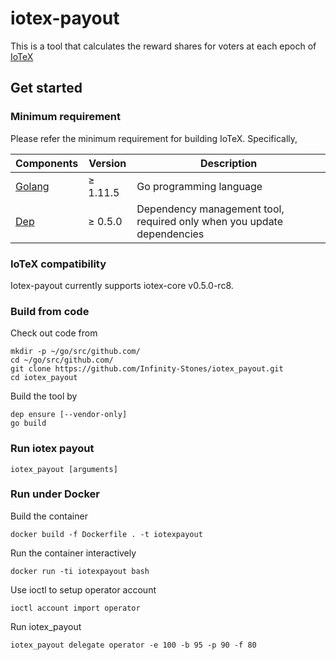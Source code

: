 # iotex-payout

This is a tool that calculates the reward shares for voters at each epoch of
[IoTeX](https://github.com/iotexproject)

## Get started

### Minimum requirement

Please refer the minimum requirement for building IoTeX. Specifically,

| Components | Version | Description |
|----------|-------------|-------------|
| [Golang](https://golang.org) | &ge; 1.11.5 | Go programming language |
| [Dep](https://golang.github.io/dep/) | &ge; 0.5.0 | Dependency management tool, required only when you update dependencies |

### IoTeX compatibility

Iotex-payout currently supports iotex-core v0.5.0-rc8.

### Build from code

Check out code from
```
mkdir -p ~/go/src/github.com/
cd ~/go/src/github.com/
git clone https://github.com/Infinity-Stones/iotex_payout.git
cd iotex_payout
```

Build the tool by
```
dep ensure [--vendor-only]
go build
```

### Run iotex payout
```
iotex_payout [arguments]
```


### Run under Docker
Build the container
```
docker build -f Dockerfile . -t iotexpayout
```

Run the container interactively
```
docker run -ti iotexpayout bash
```

Use ioctl to setup operator account
```
ioctl account import operator
```

Run iotex_payout 
```
iotex_payout delegate operator -e 100 -b 95 -p 90 -f 80
```

